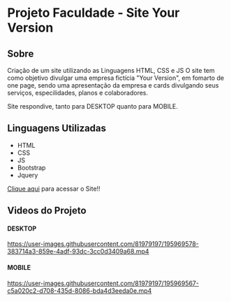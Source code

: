 # Projeto Faculdade - Site Your Version

## Sobre
Criação de um site utilizando as Linguagens HTML, CSS e JS
O site tem como objetivo divulgar uma empresa fictícia "Your Version", em fomarto de one page, sendo uma apresentação da empresa e cards divulgando seus serviços, especilidades, planos e colaboradores.

Site respondive, tanto para DESKTOP quanto para MOBILE.

## Linguagens Utilizadas
* HTML
* CSS
* JS
* Bootstrap
* Jquery

[Clique aqui](https://luanmarquesdev.github.io/site-responsivo-your-version/) para acessar o Site!!

## Videos do Projeto

#### DESKTOP
https://user-images.githubusercontent.com/81979197/195969578-383714a3-859e-4adf-93dc-3cc0d3409a68.mp4


#### MOBILE
https://user-images.githubusercontent.com/81979197/195969567-c5a020c2-d708-435d-8086-bda4d3eeda0e.mp4

